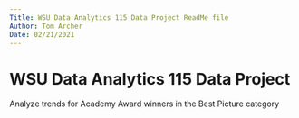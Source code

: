 ```yaml
---
Title: WSU Data Analytics 115 Data Project ReadMe file
Author: Tom Archer
Date: 02/21/2021
---
```


# WSU Data Analytics 115 Data Project

Analyze trends for Academy Award winners in the Best Picture category 
